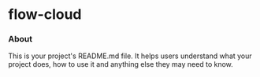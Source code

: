 flow-cloud
==========

### About

This is your project's README.md file. It helps users understand what your
project does, how to use it and anything else they may need to know.